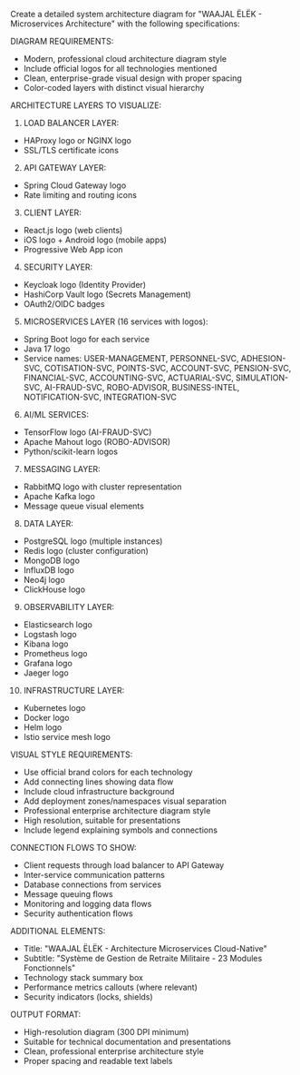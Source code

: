 Create a detailed system architecture diagram for "WAAJAL ËLËK - Microservices Architecture" with the following specifications:

DIAGRAM REQUIREMENTS:
- Modern, professional cloud architecture diagram style
- Include official logos for all technologies mentioned
- Clean, enterprise-grade visual design with proper spacing
- Color-coded layers with distinct visual hierarchy

ARCHITECTURE LAYERS TO VISUALIZE:

1. LOAD BALANCER LAYER:
- HAProxy logo or NGINX logo
- SSL/TLS certificate icons

2. API GATEWAY LAYER:
- Spring Cloud Gateway logo
- Rate limiting and routing icons

3. CLIENT LAYER:
- React.js logo (web clients)
- iOS logo + Android logo (mobile apps)
- Progressive Web App icon

4. SECURITY LAYER:
- Keycloak logo (Identity Provider)
- HashiCorp Vault logo (Secrets Management)
- OAuth2/OIDC badges

5. MICROSERVICES LAYER (16 services with logos):
- Spring Boot logo for each service
- Java 17 logo
- Service names: USER-MANAGEMENT, PERSONNEL-SVC, ADHESION-SVC, COTISATION-SVC, POINTS-SVC, ACCOUNT-SVC, PENSION-SVC, FINANCIAL-SVC, ACCOUNTING-SVC, ACTUARIAL-SVC,
  SIMULATION-SVC, AI-FRAUD-SVC, ROBO-ADVISOR, BUSINESS-INTEL, NOTIFICATION-SVC, INTEGRATION-SVC

6. AI/ML SERVICES:
- TensorFlow logo (AI-FRAUD-SVC)
- Apache Mahout logo (ROBO-ADVISOR)
- Python/scikit-learn logos

7. MESSAGING LAYER:
- RabbitMQ logo with cluster representation
- Apache Kafka logo
- Message queue visual elements

8. DATA LAYER:
- PostgreSQL logo (multiple instances)
- Redis logo (cluster configuration)
- MongoDB logo
- InfluxDB logo
- Neo4j logo
- ClickHouse logo

9. OBSERVABILITY LAYER:
- Elasticsearch logo
- Logstash logo
- Kibana logo
- Prometheus logo
- Grafana logo
- Jaeger logo

10. INFRASTRUCTURE LAYER:
- Kubernetes logo
- Docker logo
- Helm logo
- Istio service mesh logo

VISUAL STYLE REQUIREMENTS:
- Use official brand colors for each technology
- Add connecting lines showing data flow
- Include cloud infrastructure background
- Add deployment zones/namespaces visual separation
- Professional enterprise architecture diagram style
- High resolution, suitable for presentations
- Include legend explaining symbols and connections

CONNECTION FLOWS TO SHOW:
- Client requests through load balancer to API Gateway
- Inter-service communication patterns
- Database connections from services
- Message queuing flows
- Monitoring and logging data flows
- Security authentication flows

ADDITIONAL ELEMENTS:
- Title: "WAAJAL ËLËK - Architecture Microservices Cloud-Native"
- Subtitle: "Système de Gestion de Retraite Militaire - 23 Modules Fonctionnels"
- Technology stack summary box
- Performance metrics callouts (where relevant)
- Security indicators (locks, shields)

OUTPUT FORMAT:
- High-resolution diagram (300 DPI minimum)
- Suitable for technical documentation and presentations
- Clean, professional enterprise architecture style
- Proper spacing and readable text labels